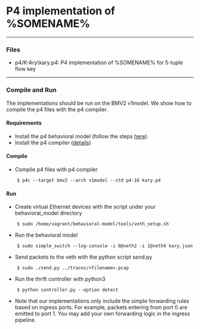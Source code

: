 # P4 implementation of %SOMENAME%

---
### Files
- p4/K-Ary\kary.p4: P4 implementation of %SOMENAME% for 5-tuple flow key
---

### Compile and Run
The implementations should be run on the BMV2 v1model. We show how to compile the p4 files with the p4 compiler.

#### Requirements
- Install the p4 behavioral model (follow the steps [here](https://github.com/p4lang/behavioral-model)).
- Install the p4 compiler ([details](https://github.com/p4lang/p4c))

#### Compile
- Compile p4 files with p4 compiler

```
    $ p4c --target bmv2 --arch v1model --std p4-16 kary.p4
```

#### Run

- Create virtual Ethernet devices with the script under your
  behavioral\_model directory

```
    $ sudo /home/vagrant/behavioral-model/tools/veth_setup.sh
```

- Run the behavioral model 

```
    $ sudo simple_switch --log-console -i 0@veth2 -i 1@veth4 kary.json
```

- Send packets to the veth with the python script send.py

```
    $ sudo ./send.py ../traces/<filename>.pcap
```

- Run the thrift controller with python3
```
    $ python controller.py --option detect
```

- Note that our implementations only include the simple forwarding rules based on ingress ports. For example, packets entering from port 0 are emitted to port 1. You may add your own forwarding logic in the ingress pipeline.
